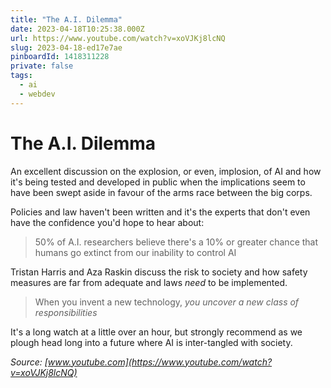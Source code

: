```yaml
---
title: "The A.I. Dilemma"
date: 2023-04-18T10:25:38.000Z
url: https://www.youtube.com/watch?v=xoVJKj8lcNQ
slug: 2023-04-18-ed17e7ae
pinboardId: 1418311228
private: false
tags:
  - ai
  - webdev
---
```


# The A.I. Dilemma

An excellent discussion on the explosion, or even, implosion, of AI and how it's being tested and developed in public when the implications seem to have been swept aside in favour of the arms race between the big corps.

Policies and law haven't been written and it's the experts that don't even have the confidence you'd hope to hear about:

> 50% of A.I. researchers believe there's a 10% or greater chance that humans go extinct from our inability to control AI

Tristan Harris and Aza Raskin discuss the risk to society and how safety measures are far from adequate and laws _need_ to be implemented.

> When you invent a new technology, _you uncover a new class of responsibilities_

It's a long watch at a little over an hour, but strongly recommend as we plough head long into a future where AI is inter-tangled with society.

_Source: [www.youtube.com](https://www.youtube.com/watch?v=xoVJKj8lcNQ)_
